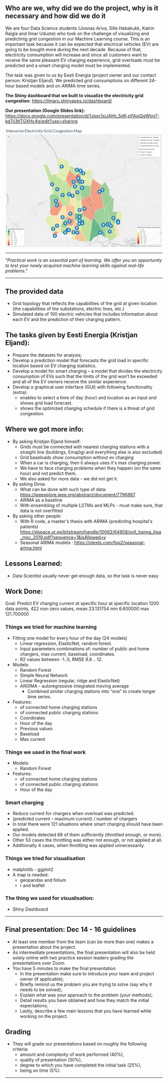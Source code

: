 ## Who are we, why did we do the project, why is it necessary and how did we do it

We are four Data Science students (Joonas Ariva, Sille Habakukk, Katrin Raigla and Ilmar Uduste) who took on the challenge of visualizing and predictintg grid congestion in our Machine Learning course. This is an important task because it can be expected that electrical vehicles (EV) are going to be bought more during the next decade. Because of that, electricity consumption will increase and since all customers want to receive the same pleasant EV charging experience, grid overloads must be predicted and a smart charging model must be implemented.

The task was given to us by Eesti Energia (project owner and our contact person: Kristjan Eljand). We predicted grid consumptions on different 24-hour based models and on ARIMA time series.

<b>The Shiny dashboard that we built to visualize the electricity grid congestion:</b> https://ilmaru.shinyapps.io/dashboard/

<b>Our presentation (Google Slides link):</b> https://docs.google.com/presentation/d/1Jpxc1xjJAhh_5dK-pYAsiQgWtm7-kd7ii3tlTGXHc4g/edit?usp=sharing

![A visualization of the electricity grid congestion. Picture taken from the aformentioned dashboard.](./dashboard/preview_of_dashboard.png)
___

*"Practical work is an essential part of learning. We offer you an opportunity to test your newly acquired machine learning skills against real-life problems."*

___

## The provided data
 * Grid topology that reflects the capabilities of the grid at given location (the capabilities of the substations, electric lines, etc.)
 * Simulated data of 100 electric vehicles that includes information about each EV and the prediction of their charging pattern.

## The tasks given by Eesti Energia (Kristjan Eljand):
  * Prepare the datasets for analysis;
  * Develop a prediction model that forecasts the grid load in specific location based on EV charging statistics.
  * Develop a model for smart charging – a model that divides the electricity consumption of EVs such that the limits of the grid won’t be exceeded and all of the EV owners receive the similar experience.
  * Develop a graphical user interface (GUI) with following functionality (extra): 
    * enables to select a time of day (hour) and location as an input and shows grid load forecast.
    * shows the optimized charging schedule if there is a threat of grid congestion.

## Where we got more info:
  * By asking Kristjan Eljand himself:
    * Grids must be connected with nearest charging stations with a straight line (buildings, Emajõgi and everything else is also excluded)
    * Grid baseloads show consumption without ev charging 
    * When a car is charging, then it always uses it's max charging power.
    * We have to face charging problems when they happen (on the same hour) and not predict them.
    * We also asked for more data - we did not get it.
  * By asking Dima:
    * What can be done with such type of data: https://ieeexplore.ieee.org/abstract/document/7796887
    * ARIMA as a baseline
    * With ensembling of multiple LSTMs and MLPs - must make sure, that data is not overfitted
  * By asking other people:
    * With R code, a master's thesis with ARIMA (predicting hospital's patients) https://dspace.ut.ee/bitstream/handle/10062/64858/soll_hanna_liisa_msc_2019.pdf?sequence=1&isAllowed=y
    * Seasonal ARIMA models : https://otexts.com/fpp2/seasonal-arima.html

## Lessons Learned:
  * Data Scientist usually never get enough data, so the task is never easy

## Work Done:

Goal: Predict EV charging current at specific hour at specific location
1200 data points, 422 non-zero values, mean 23.131754 min 6.600000 max 121.700000

### Things we tried for machine learning
  * Fitting one model for every hour of the day (24 models)
    * Linear regression, ElasticNet, random forest.
    * Input parameters combinations of: number of public and home chargers, max current, baseload, coordinates.
    * R2 values between -1..0, RMSE 9.8 .. 12.
  * Models:
    * Random Forest 
    * Simple Neural Network 
    * Linear Regression (regular, ridge and ElasticNet)
    * AR(I)MA - autoregressive integrated moving average
      * Combined similar charging stations into “one” to create longer time series.
 * Features:
    * of connected home charging stations
    * of connected public charging stations
    * Coordinates
    * Hour of the day
    * Previous values
    * Baseload
    * Max current

### Things we used in the final work
  * Models:
    * Random Forest
  * Features:
    * of connected home charging stations
    * of connected public charging stations
    * Hour of the day

### Smart charging
  * Reduce current for chargers when overload was predicted.
  * (predicted current - maximum current) / number of chargers
  * In total there were 121 situations where smart charging should have been applied.
  * Our models detected 68 of them sufficiently (throttled enough, or more). 
  * Other 53 cases the throttling was either not enough, or not applied at all.
  * Additionally 4 cases, when throttling was applied unnecessarily.

### Things we tried for visualisation
  * matplotlib - ggplot2
  * A map is needed:
    * geopandas and folium
    * r and leaflet
    
### The thing we used for visualisation:
  * Shiny Dashboard
  
___

## Final presentation: Dec 14 - 16 guidelines
  * At least one member from the team (can be more than one) makes a presentation about the project.
  * As intermediate presentations, the final presentation will also be held solely online with two practice session leaders grading the presentations over Zoom.
  * You have 5 minutes to make the final presentation
    * In the presentation make sure to introduce your team and project owner (if applicable);
    * Briefly remind us the problem you are trying to solve (say why it needs to be solved);
    * Explain what was your approach to the problem (your methods);
    * Detail results you have obtained and how they match the initial expectations;
    * Lastly, describe a few main lessons that you have learned while working on the project.

## Grading
  * They will grade our presentations based on roughly the following criteria:
    * amount and complexity of work performed (40%),
    * quality of presentation (30%),
    * degree to which you have completed the initial task (25%),
    * being on time (5%).

___
